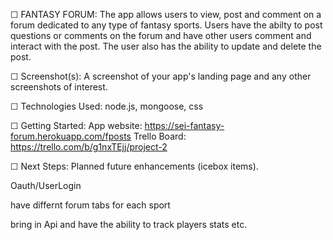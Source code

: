 ☐ FANTASY FORUM: 
The app allows users to view, post and comment on a forum dedicated to any type of fantasy sports. Users have the abilty to post questions or comments on the forum and have other users comment and interact with the post. The user also has the ability to update and delete the post.

☐ Screenshot(s): A screenshot of your app's landing page and any other screenshots of interest.

☐ Technologies Used: node.js, mongoose, css

☐ Getting Started: 
App website: https://sei-fantasy-forum.herokuapp.com/fposts
Trello Board: https://trello.com/b/g1nxTEjj/project-2


☐ Next Steps: Planned future enhancements (icebox items).

Oauth/UserLogin

have differnt forum tabs for each sport

bring in Api and have the ability to track players stats etc.